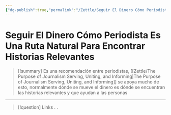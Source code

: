 ```yaml
---
{"dg-publish":true,"permalink":"/Zettle/Seguir El Dinero Cómo Periodista Es Una Ruta Natural Para Encontrar Historias Relevantes/","title":"Seguir El Dinero Cómo Periodista Es Una Ruta Natural Para Encontrar Historias Relevantes","updated":"2023-11-20T19:33:30.459-05:00"}
---
```



# Seguir El Dinero Cómo Periodista Es Una Ruta Natural Para Encontrar Historias Relevantes

> [!summary] 
> Es una recomendación entre periodistas, [[Zettle/The Purpose of Journalism Serving, Uniting, and Informing\|The Purpose of Journalism Serving, Uniting, and Informing]] se apoya mucho de esto, normalmente dónde se mueve el dinero es dónde se encuentran las historias relevantes y que ayudan a las personas

- - - 
> [!question] Links
> .
> .
